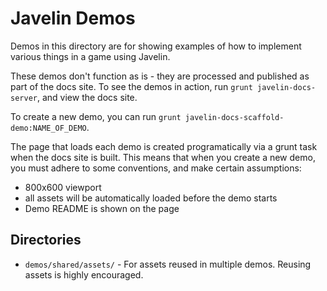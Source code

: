 # Javelin Demos #

Demos in this directory are for showing examples of how to implement various things in a game using Javelin.

These demos don't function as is - they are processed and published as part of the docs site.  To see
the demos in action, run `grunt javelin-docs-server`, and view the docs site.

To create a new demo, you can run `grunt javelin-docs-scaffold-demo:NAME_OF_DEMO`.

The page that loads each demo is created programatically via a grunt task when the docs site is built.
This means that when you create a new demo, you must adhere to some conventions, and make certain
assumptions:

* 800x600 viewport
* all assets will be automatically loaded before the demo starts
* Demo README is shown on the page

## Directories ##

* `demos/shared/assets/` - For assets reused in multiple demos.  Reusing assets is highly encouraged.
